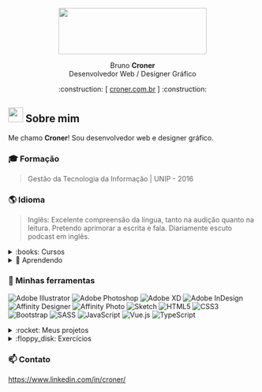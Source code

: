 <p align="center"><img display="block" width="300" height="94,1" src="https://user-images.githubusercontent.com/15062920/160258260-d3414fe1-6d2b-43fe-bdeb-dfa619124ab3.svg" pointer-events="none"></p>

<p align="center">Bruno <b>Croner</b> <br>
Desenvolvedor Web / Designer Gráfico</p>
<p align="center">  :construction:  [ <a href="www.croner.com.br" target="_blank">croner.com.br</a> ]  :construction: </p>

## <img src="https://raw.githubusercontent.com/MartinHeinz/MartinHeinz/master/wave.gif" width="30px"> Sobre mim
Me chamo **Croner**! Sou desenvolvedor web e designer gráfico. 

### :mortar_board: Formação
> Gestão da Tecnologia da Informação | UNIP - 2016
> 
### :earth_americas: Idioma 
> Inglês: Excelente compreensão da língua, tanto na audição quanto na leitura. Pretendo aprimorar a escrita e fala. Diariamente escuto podcast em inglês.

<details>
<summary>:books: Cursos </summary>
  
| CURSOS CONCLUÍDOS                                                  | PLATAFORMA                          | CARGA HORÁRIA |
| :---                                                               |    :----:                           |    :----:     |
| HTML, CSS, Sass, UX/UI, Illustrator, Photoshop, Logo               | https://teamtreehouse.com/brcroner  | 20 horas      |
| Advanced CSS and Sass: Flexbox, Grid, Animations and More!         | https://udemy.com                   | 28 horas      |
| Beginner JavaScript                                                | https://wesbos.com/                 | 15 horas      |
| JavaScript30                                                       | https://wesbos.com/                 | 15 horas      |
| Git a Web Developer Job: Mastering the Modern Workflow             | https://udemy.com                   | 16 horas      |
  
</details>

<details>
  <summary>🌱 Aprendendo</summary>
  <p>
          Estou trabalhando para ampliar minha lista de projetos realizados.
  </p>

| CURSANDO                                                           | PLATAFORMA      | CARGA HORÁRIA |
| :---                                                               |    :----:       |    :----:     |
| Vue - The Complete Guide (incl. Router & Composition API)          | www.udemy.com   | 32 horas      |
| Understanding TypeScript - 2021 Edition - Maximilian Schwarzmüller | www.udemy.com   | 15 horas      |

</details>

### :art: Minhas ferramentas

                                                                                                               
![Adobe Illustrator](https://img.shields.io/badge/adobe%20illustrator-%23FF9A00.svg?style=for-the-badge&logo=adobe%20illustrator&logoColor=white)
![Adobe Photoshop](https://img.shields.io/badge/adobe%20photoshop-%2331A8FF.svg?style=for-the-badge&logo=adobe%20photoshop&logoColor=white)
![Adobe XD](https://img.shields.io/badge/Adobe%20XD-470137?style=for-the-badge&logo=Adobe%20XD&logoColor=#FF61F6)
![Adobe InDesign](https://img.shields.io/badge/Adobe%20InDesign-49021F?style=for-the-badge&logo=adobeindesign&logoColor=white)
![Affinity Designer](https://img.shields.io/badge/affinity%20desginer-%231B72BE.svg?style=for-the-badge&logo=affinity-designer&logoColor=white)
![Affinity Photo](https://img.shields.io/badge/affinityphoto-%237E4DD2.svg?style=for-the-badge&logo=affinity-photo&logoColor=white)
![Sketch](https://img.shields.io/badge/Sketch-FFB387?style=for-the-badge&logo=sketch&logoColor=black)
![HTML5](https://img.shields.io/badge/html5-%23E34F26.svg?style=for-the-badge&logo=html5&logoColor=white)
![CSS3](https://img.shields.io/badge/css3-%231572B6.svg?style=for-the-badge&logo=css3&logoColor=white)
![Bootstrap](https://img.shields.io/badge/bootstrap-%23563D7C.svg?style=for-the-badge&logo=bootstrap&logoColor=white)
![SASS](https://img.shields.io/badge/SASS-hotpink.svg?style=for-the-badge&logo=SASS&logoColor=white)
![JavaScript](https://img.shields.io/badge/javascript-%23323330.svg?style=for-the-badge&logo=javascript&logoColor=%23F7DF1E)
![Vue.js](https://img.shields.io/badge/vuejs-%2335495e.svg?style=for-the-badge&logo=vuedotjs&logoColor=%234FC08D)
![TypeScript](https://img.shields.io/badge/typescript-%23007ACC.svg?style=for-the-badge&logo=typescript&logoColor=white)

<details>
  <summary>:rocket: Meus projetos </summary>
  <p>
          Estou trabalhando para ampliar minha lista de projetos realizados.
  </p>

| DATA        | CLIENTE         | URL           |
| :---        |    :----:       |    :----:     |
| ??/??/??    | Meu portfólio   | www.croner.com.br   |

</details>


<details>
  <summary>:floppy_disk: Exercícios</summary>
  <p>
          O hábito faz o monge. Realizo atividades de forma regular para ajudar a fixar a matéria.
  </p>
  

| FRAMEWORK   | PACOTES                          | DESCRIÇÃO             | URL           |
| :---        | :----:                           | :----:                | :----:        |
| VUE.js      | axios, vue-router e json-server  | Lista de Tarefas      | Here's this   |
| VUE.js      | vue-router                       | Jogo Monster Slayer   | Here's this   |

</details>

###  📫 Contato 

https://www.linkedin.com/in/croner/


